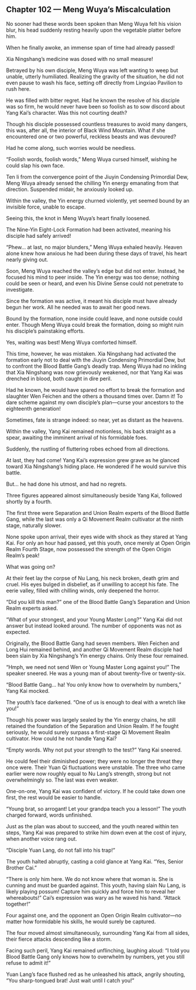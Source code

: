 ## Chapter 102 — Meng Wuya’s Miscalculation

No sooner had these words been spoken than Meng Wuya felt his vision blur, his head suddenly resting heavily upon the vegetable platter before him.

When he finally awoke, an immense span of time had already passed!

Xia Ningshang’s medicine was dosed with no small measure!

Betrayed by his own disciple, Meng Wuya was left wanting to weep but unable, utterly humiliated. Realizing the gravity of the situation, he did not even pause to wash his face, setting off directly from Lingxiao Pavilion to rush here.

He was filled with bitter regret. Had he known the resolve of his disciple was so firm, he would never have been so foolish as to sow discord about Yang Kai’s character. Was this not courting death?

Though his disciple possessed countless treasures to avoid many dangers, this was, after all, the interior of Black Wind Mountain. What if she encountered one or two powerful, reckless beasts and was devoured?

Had he come along, such worries would be needless.

“Foolish words, foolish words,” Meng Wuya cursed himself, wishing he could slap his own face.

Ten li from the convergence point of the Jiuyin Condensing Primordial Dew, Meng Wuya already sensed the chilling Yin energy emanating from that direction. Suspended midair, he anxiously looked up.

Within the valley, the Yin energy churned violently, yet seemed bound by an invisible force, unable to escape.

Seeing this, the knot in Meng Wuya’s heart finally loosened.

The Nine-Yin Eight-Lock Formation had been activated, meaning his disciple had safely arrived!

“Phew… at last, no major blunders,” Meng Wuya exhaled heavily. Heaven alone knew how anxious he had been during these days of travel, his heart nearly giving out.

Soon, Meng Wuya reached the valley’s edge but did not enter. Instead, he focused his mind to peer inside. The Yin energy was too dense; nothing could be seen or heard, and even his Divine Sense could not penetrate to investigate.

Since the formation was active, it meant his disciple must have already begun her work. All he needed was to await her good news.

Bound by the formation, none inside could leave, and none outside could enter. Though Meng Wuya could break the formation, doing so might ruin his disciple’s painstaking efforts.

Yes, waiting was best! Meng Wuya comforted himself.

This time, however, he was mistaken. Xia Ningshang had activated the formation early not to deal with the Jiuyin Condensing Primordial Dew, but to confront the Blood Battle Gang’s deadly trap. Meng Wuya had no inkling that Xia Ningshang was now grievously weakened, nor that Yang Kai was drenched in blood, both caught in dire peril.

Had he known, he would have spared no effort to break the formation and slaughter Wen Feichen and the others a thousand times over. Damn it! To dare scheme against my own disciple’s plan—curse your ancestors to the eighteenth generation!

Sometimes, fate is strange indeed: so near, yet as distant as the heavens.

Within the valley, Yang Kai remained motionless, his back straight as a spear, awaiting the imminent arrival of his formidable foes.

Suddenly, the rustling of fluttering robes echoed from all directions.

At last, they had come! Yang Kai’s expression grew grave as he glanced toward Xia Ningshang’s hiding place. He wondered if he would survive this battle.

But… he had done his utmost, and had no regrets.

Three figures appeared almost simultaneously beside Yang Kai, followed shortly by a fourth.

The first three were Separation and Union Realm experts of the Blood Battle Gang, while the last was only a Qi Movement Realm cultivator at the ninth stage, naturally slower.

None spoke upon arrival, their eyes wide with shock as they stared at Yang Kai. For only an hour had passed, yet this youth, once merely at Open Origin Realm Fourth Stage, now possessed the strength of the Open Origin Realm’s peak!

What was going on?

At their feet lay the corpse of Nu Lang, his neck broken, death grim and cruel. His eyes bulged in disbelief, as if unwilling to accept his fate. The eerie valley, filled with chilling winds, only deepened the horror.

“Did you kill this man?” one of the Blood Battle Gang’s Separation and Union Realm experts asked.

“What of your strongest, and your Young Master Long?” Yang Kai did not answer but instead looked around. The number of opponents was not as expected.

Originally, the Blood Battle Gang had seven members. Wen Feichen and Long Hui remained behind, and another Qi Movement Realm disciple had been slain by Xia Ningshang’s Yin energy chains. Only these four remained.

“Hmph, we need not send Wen or Young Master Long against you!” The speaker sneered. He was a young man of about twenty-five or twenty-six.

“Blood Battle Gang… ha! You only know how to overwhelm by numbers,” Yang Kai mocked.

The youth’s face darkened. “One of us is enough to deal with a wretch like you!”

Though his power was largely sealed by the Yin energy chains, he still retained the foundation of the Separation and Union Realm. If he fought seriously, he would surely surpass a first-stage Qi Movement Realm cultivator. How could he not handle Yang Kai?

“Empty words. Why not put your strength to the test?” Yang Kai sneered.

He could feel their diminished power; they were no longer the threat they once were. Their Yuan Qi fluctuations were unstable. The three who came earlier were now roughly equal to Nu Lang’s strength, strong but not overwhelmingly so. The last was even weaker.

One-on-one, Yang Kai was confident of victory. If he could take down one first, the rest would be easier to handle.

“Young brat, so arrogant! Let your grandpa teach you a lesson!” The youth charged forward, words unfinished.

Just as the plan was about to succeed, and the youth neared within ten steps, Yang Kai was prepared to strike him down even at the cost of injury, when another voice rang out.

“Disciple Yuan Lang, do not fall into his trap!”

The youth halted abruptly, casting a cold glance at Yang Kai. “Yes, Senior Brother Cai.”

“There is only him here. We do not know where that woman is. She is cunning and must be guarded against. This youth, having slain Nu Lang, is likely playing possum! Capture him quickly and force him to reveal her whereabouts!” Cai’s expression was wary as he waved his hand. “Attack together!”

Four against one, and the opponent an Open Origin Realm cultivator—no matter how formidable his skills, he would surely be captured.

The four moved almost simultaneously, surrounding Yang Kai from all sides, their fierce attacks descending like a storm.

Facing such peril, Yang Kai remained unflinching, laughing aloud: “I told you Blood Battle Gang only knows how to overwhelm by numbers, yet you still refuse to admit it!”

Yuan Lang’s face flushed red as he unleashed his attack, angrily shouting, “You sharp-tongued brat! Just wait until I catch you!”